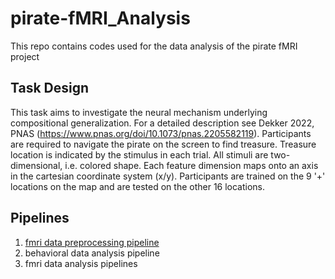 # pirate-fMRI_Analysis
This repo contains codes used for the data analysis of the pirate fMRI project
## Task Design
This task aims to investigate the neural mechanism underlying compositional generalization. For a detailed description see Dekker 2022, PNAS (https://www.pnas.org/doi/10.1073/pnas.2205582119). Participants are required to navigate the pirate on the screen to find treasure. Treasure location is indicated by the stimulus in each trial. All stimuli are two-dimensional, i.e. colored shape. Each feature dimension maps onto an axis in the cartesian coordinate system (x/y). Participants are trained on the 9 '+' locations on the map and are tested on the other 16 locations.

## Pipelines
1. [fmri data preprocessing pipeline](scripts/preprocessing/PreprocessingPipeline.md)
2. behavioral data analysis pipeline
3. fmri data analysis pipelines